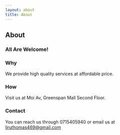 ```yaml
---
layout: about
title: About
---
```


## About

### All Are Welcome!

### Why

We provide high quality services at affordable price.

### How

Visit us at Moi Av, Greenspan Mall Second Floor.

### Contact

You can reach us through 0715405940 or email us at liruthomas469@gmail.com
